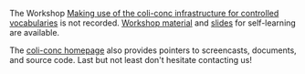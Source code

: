 The Workshop [Making use of the coli-conc infrastructure for controlled vocabularies](http://swib.org/swib20/programme.html#abs06) is not recorded. [Workshop material](https://github.com/gbv/coli-conc-examples/) and [slides](https://docs.google.com/presentation/d/1UYp9krriWE42lFuCjGG62qajNSLP6_HKDJHIoCvkRd0/edit?usp=sharing) for self-learning are available.

The [coli-conc homepage](https://coli-conc.gbv.de/) also provides pointers to screencasts, documents, and source code. Last but not least don't hesitate contacting us!
